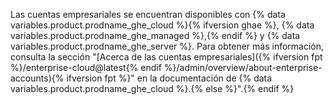 Las cuentas empresariales se encuentran disponibles con {% data variables.product.prodname_ghe_cloud %}{% ifversion ghae %}, {% data variables.product.prodname_ghe_managed %},{% endif %} y {% data variables.product.prodname_ghe_server %}. Para obtener más información, consulta la sección "[Acerca de las cuentas empresariales]({% ifversion fpt %}/enterprise-cloud@latest{% endif %}/admin/overview/about-enterprise-accounts){% ifversion fpt %}" en la documentación de {% data variables.product.prodname_ghe_cloud %}.{% else %}".{% endif %}
